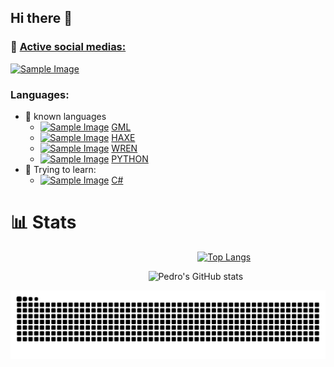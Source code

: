 ## Hi there 👋

### 👯 [Active social medias:](https://linktr.ee/pedrocuca09)

[<img src="https://linktr.ee/og/image/pedrocuca09.jpg" alt="Sample Image" width="300" height="157">](https://linktr.ee/pedrocuca09)

### Languages:
- 🧠 known languages
	- [<img src="https://encrypted-tbn0.gstatic.com/images?q=tbn:ANd9GcQKD_fSKGDt4RP-bGgAs-RUUX2bGEL0HqoBvwGwTtQQjVYaqnnosLRvZWF2GSXmKw1LHyM&usqp=CAU" alt="Sample Image" width="20" height="20">](https://gamemaker.io/) [GML](https://gamemaker.io/)
	- [<img src="https://haxe.org/img/branding/haxe-logo-glyph.png" alt="Sample Image" width="20" height="20">](https://github.com/HaxeFoundation/haxe/) [HAXE](https://github.com/HaxeFoundation/haxe/)
	- [<img src="https://avatars.githubusercontent.com/u/45213573?s=200&v=4" alt="Sample Image" width="20" height="20">](https://wren.io/) [WREN](https://wren.io/)
	- [<img src="https://upload.wikimedia.org/wikipedia/commons/thumb/c/c3/Python-logo-notext.svg/1200px-Python-logo-notext.svg.png" alt="Sample Image" width="20" height="20">](https://www.python.org/) [PYTHON](https://www.python.org/)
- 🌱 Trying to learn:
	- [<img src="https://upload.wikimedia.org/wikipedia/commons/thumb/d/d2/C_Sharp_Logo_2023.svg/2048px-C_Sharp_Logo_2023.svg.png" alt="Sample Image" width="20" height="20">](https://dotnet.microsoft.com/languages/csharp) [C#](https://dotnet.microsoft.com/languages/csharp)
# 📊 Stats

&nbsp;&nbsp;&nbsp;&nbsp;&nbsp;&nbsp;&nbsp;&nbsp;&nbsp;&nbsp;&nbsp;&nbsp;&nbsp;&nbsp;&nbsp;&nbsp;&nbsp;&nbsp;&nbsp;&nbsp;&nbsp;&nbsp;&nbsp;&nbsp;&nbsp;&nbsp;&nbsp;&nbsp;&nbsp;&nbsp;&nbsp;&nbsp;&nbsp;&nbsp;&nbsp;&nbsp;&nbsp;&nbsp;&nbsp;&nbsp;&nbsp;&nbsp;&nbsp;&nbsp;&nbsp;&nbsp;&nbsp;&nbsp;&nbsp;&nbsp;&nbsp;&nbsp;&nbsp;&nbsp;&nbsp;&nbsp;&nbsp;&nbsp;&nbsp;&nbsp;&nbsp;&nbsp;&nbsp;&nbsp;&nbsp;&nbsp;&nbsp;&nbsp;&nbsp;&nbsp;&nbsp;&nbsp;&nbsp;&nbsp;&nbsp;&nbsp;[![Top Langs](https://readme-stars-fork.vercel.app/api/top-langs/?username=pedrocuca09&private=true&show_icons)](https://linktr.ee/pedrocuca09)

&nbsp;&nbsp;&nbsp;&nbsp;&nbsp;&nbsp;&nbsp;&nbsp;&nbsp;&nbsp;&nbsp;&nbsp;&nbsp;&nbsp;&nbsp;&nbsp;&nbsp;&nbsp;&nbsp;&nbsp;&nbsp;&nbsp;&nbsp;&nbsp;&nbsp;&nbsp;&nbsp;&nbsp;&nbsp;&nbsp;&nbsp;&nbsp;&nbsp;&nbsp;&nbsp;&nbsp;&nbsp;&nbsp;&nbsp;&nbsp;&nbsp;&nbsp;&nbsp;&nbsp;&nbsp;&nbsp;&nbsp;&nbsp;&nbsp;&nbsp;&nbsp;&nbsp;&nbsp;&nbsp;&nbsp;&nbsp;![Pedro's GitHub stats](https://readme-stars-fork.vercel.app/api?username=pedrocuca09&private=true&show_icons=true&theme=radical)

<picture>
  <source media="(prefers-color-scheme: dark)" srcset="https://raw.githubusercontent.com/pedrocuca09/pedrocuca09/output/github-contribution-grid-snake-dark.svg">
  <source media="(prefers-color-scheme: light)" srcset="https://raw.githubusercontent.com/pedrocuca09/pedrocuca09/output/github-contribution-grid-snake.svg">
  <img alt="github contribution grid snake animation" src="https://raw.githubusercontent.com/pedrocuca09/pedrocuca09/output/github-contribution-grid-snake.svg">
</picture>

<!--
**pedrocuca09/pedrocuca09** is a ✨ _special_ ✨ repository because its `README.md` (this file) appears on your GitHub profile.

Here are some ideas to get you started:

- 🔭 I’m currently working on ...
- 🌱 I’m currently learning ...
- 👯 I’m looking to collaborate on ...
- 🤔 I’m looking for help with ...
- 💬 Ask me about ...
- 📫 How to reach me: ...
- 😄 Pronouns: ...
- ⚡ Fun fact: ...
-->
